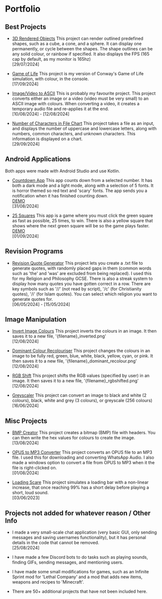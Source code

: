# Portfolio

## Best Projects
- [3D Rendered Objects](Best%20Projects/3D%20Rendered%20Objects/main.py)
  This project can render outlined predefined shapes, such as a cube, a cone, and a sphere. It can display one permanently, or cycle between the shapes. The shape outlines can be any solid colour, or rainbow if specified. It also displays the FPS (165 cap by default, as my monitor is 165hz)
  <br>[29/07/2024]
  
- [Game of Life](Best%20Projects/Game%20of%20Life/main.py)
  This project is my version of Conway's Game of Life simulation, with colour, in the console.
  <br>[17/09/2024]

- [Image/Video to ASCII](Best%20Projects/Image%20Video%20to%20ASCII/main.py)
  This is probably my favourite project.
  This project converts either an image or a video (video must be very small) to an ASCII image with colours. When converting a video, it creates a temporary audio file and re-applies it at the end.
  <br>[10/08/2024] - [12/08/2024]

- [Number of Characters in File Chart](Best%20Projects/Number%20of%20Characters%20in%20File%20Chart/main.py)
  This project takes a file as an input, and displays the number of uppercase and lowercase letters, along with numbers, common characters, and unknown characters. This information is displayed on a chart.
  <br>[29/09/2024]


## Android Applications
Both apps were made with Android Studio and use Kotlin.
- [Countdown App](Android%20Applications/Countdown%20App)
  This app counts down from a selected number. It has both a dark mode and a light mode, along with a selection of 5 fonts. It is horror themed so red text and 'scary' fonts. The app sends you a notification when it has finished counting down.
  <br>[DEMO](https://www.youtube.com/shorts/CixVAkovW0E)
  <br>[31/08/2024]

- [25 Squares](Android%20Applications/25%20Squares)
  This app is a game where you must click the green square as fast as possible, 25 times, to win. There is also a yellow square that shows where the next green square will be so the game plays faster.
  <br>[DEMO](https://www.youtube.com/shorts/Q9Syssx3PLY)
  <br>[01/09/2024]

## Revision Programs
- [Revision Quote Generator](Revision%20Programs/Revision%20Quote%20Generator/main.py)
  This project lets you create a .txt file to generate quotes, with randomly placed gaps in them (common words such as 'the' and 'was' are excluded from being replaced). I used this for my Religion and Philosophy GCSE. There is also a streak system to display how many quotes you have gotten correct in a row. There are key symbols such as '//' (not read by script), '/c' (for Christianity quotes), '/i' (for Islam quotes). You can select which religion you want to generate quotes for.
  <br>[06/05/2024] - [15/05/2024]


## Image Manipulation
- [Invert Image Colours](Image%20Manipulation/Invert%20Image%20Colours/main.py)
  This project inverts the colours in an image. It then saves it to a new file, '{filename}_inverted.png'
  <br>[12/08/2024]
  
- [Dominant Colour Recolouriser](Image%20Manipulation/Dominant%20Colour%20Recolouriser/main.py)
  This project changes the colours in an image to be fully red, green, blue, white, black, yellow, cyan, or pink. It then saves it to a new file, '{filename}_dominant_recolour.png'
  <br>[12/08/2024]
  
- [RGB Shift](Image%20Manipulation/RGB%20Shift/main.py)
  This project shifts the RGB values (specified by user) in an image. It then saves it to a new file, '{filename}_rgbshifted.png'
  <br>[12/08/2024]

- [Greyscaler](Image%20Manipulation/Greyscaler/main.py)
  This project can convert an image to black and white (2 colours), black, white and grey (3 colours), or greyscale (256 colours)
  <br>[16/06/2024]


## Misc Projects
- [BMP Creator](Misc%20Projects/BMP%20Creator/main.py)
  This project creates a bitmap (BMP) file with headers. You can then write the hex values for colours to create the image.
  <br>[13/08/2024]
  
- [OPUS to MP3 Converter](Misc%20Projects/OPUS%20to%20MP3%20Converter/main.py)
  This project converts an OPUS file to an MP3 file. I used this for downloading and converting WhatsApp Audio. I also made a windows option to convert a file from OPUS to MP3 when it the file is right-clicked on.
  <br>[01/08/2024]

- [Loading Scare](Misc%20Projects/Loading%20Scare/main.py)
  This project simulates a loading bar with a non-linear increase, that once reaching 99% has a short delay before playing a short, loud sound.
  <br>[03/06/2023]

## Projects not added for whatever reason / Other Info
- I made a very small-scale chat application (very basic GUI, only sending messages and saving usernames functionality), but it has personal details in the code that cannot be removed.
  <br>[25/08/2024]
  
- I have made a few Discord bots to do tasks such as playing sounds, finding GIFs, sending messages, and mentioning users.

- I have made some small modifications for games, such as an Infinite Sprint mod for 'Lethal Company' and a mod that adds new items, weapons and recipes to 'Minecraft'.
  
- There are 50+ additional projects that have not been included here.
